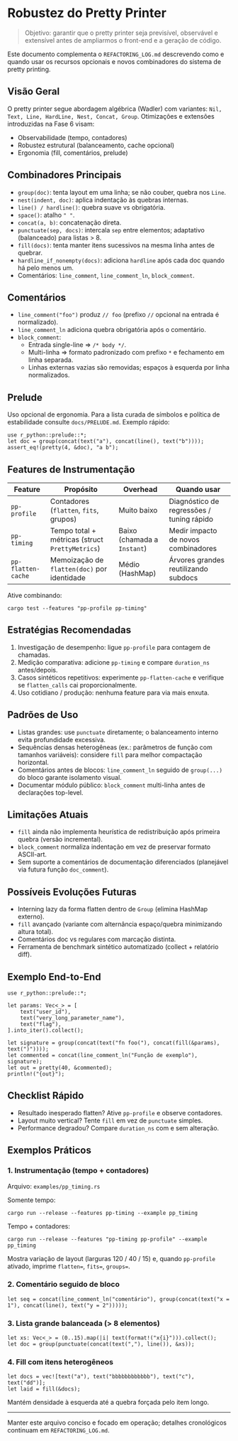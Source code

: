 # Robustez do Pretty Printer

> Objetivo: garantir que o pretty printer seja previsível, observável e extensível antes de ampliarmos o front-end e a geração de código.

Este documento complementa o `REFACTORING_LOG.md` descrevendo como e quando usar os recursos opcionais e novos combinadores do sistema de pretty printing.

## Visão Geral
O pretty printer segue abordagem algébrica (Wadler) com variantes: `Nil, Text, Line, HardLine, Nest, Concat, Group`. Otimizações e extensões introduzidas na Fase 6 visam:
- Observabilidade (tempo, contadores)
- Robustez estrutural (balanceamento, cache opcional)
- Ergonomia (fill, comentários, prelude)

## Combinadores Principais
- `group(doc)`: tenta layout em uma linha; se não couber, quebra nos `Line`.
- `nest(indent, doc)`: aplica indentação às quebras internas.
- `line() / hardline()`: quebra suave vs obrigatória.
- `space()`: atalho `" "`.
- `concat(a, b)`: concatenação direta.
- `punctuate(sep, docs)`: intercala `sep` entre elementos; adaptativo (balanceado) para listas > 8.
- `fill(docs)`: tenta manter itens sucessivos na mesma linha antes de quebrar.
- `hardline_if_nonempty(docs)`: adiciona `hardline` após cada doc quando há pelo menos um.
- Comentários: `line_comment`, `line_comment_ln`, `block_comment`.

## Comentários
- `line_comment("foo")` produz `// foo` (prefixo `//` opcional na entrada é normalizado).
- `line_comment_ln` adiciona quebra obrigatória após o comentário.
- `block_comment`:
  - Entrada single-line => `/* body */`.
  - Multi-linha => formato padronizado com prefixo ` * ` e fechamento em linha separada.
  - Linhas externas vazias são removidas; espaços à esquerda por linha normalizados.

## Prelude
Uso opcional de ergonomia. Para a lista curada de símbolos e política de estabilidade consulte `docs/PRELUDE.md`.
Exemplo rápido:
```
use r_python::prelude::*;
let doc = group(concat(text("a"), concat(line(), text("b"))));
assert_eq!(pretty(4, &doc), "a b");
```

## Features de Instrumentação
| Feature | Propósito | Overhead | Quando usar |
|---------|-----------|----------|-------------|
| `pp-profile` | Contadores (`flatten`, `fits`, grupos) | Muito baixo | Diagnóstico de regressões / tuning rápido |
| `pp-timing` | Tempo total + métricas (struct `PrettyMetrics`) | Baixo (chamada a `Instant`) | Medir impacto de novos combinadores |
| `pp-flatten-cache` | Memoização de `flatten(doc)` por identidade | Médio (HashMap) | Árvores grandes reutilizando subdocs |

Ative combinando:
```
cargo test --features "pp-profile pp-timing"
```

## Estratégias Recomendadas
1. Investigação de desempenho: ligue `pp-profile` para contagem de chamadas.
2. Medição comparativa: adicione `pp-timing` e compare `duration_ns` antes/depois.
3. Casos sintéticos repetitivos: experimente `pp-flatten-cache` e verifique se `flatten_calls` cai proporcionalmente.
4. Uso cotidiano / produção: nenhuma feature para via mais enxuta.

## Padrões de Uso
- Listas grandes: use `punctuate` diretamente; o balanceamento interno evita profundidade excessiva.
- Sequências densas heterogêneas (ex.: parâmetros de função com tamanhos variáveis): considere `fill` para melhor compactação horizontal.
- Comentários antes de blocos: `line_comment_ln` seguido de `group(...)` do bloco garante isolamento visual.
- Documentar módulo público: `block_comment` multi-linha antes de declarações top-level.

## Limitações Atuais
- `fill` ainda não implementa heurística de redistribuição após primeira quebra (versão incremental).
- `block_comment` normaliza indentação em vez de preservar formato ASCII-art.
- Sem suporte a comentários de documentação diferenciados (planejável via futura função `doc_comment`).

## Possíveis Evoluções Futuras
- Interning lazy da forma flatten dentro de `Group` (elimina HashMap externo).
- `fill` avançado (variante com alternância espaço/quebra minimizando altura total).
- Comentários doc vs regulares com marcação distinta.
- Ferramenta de benchmark sintético automatizado (collect + relatório diff).

## Exemplo End-to-End
```
use r_python::prelude::*;

let params: Vec<_> = [
    text("user_id"),
    text("very_long_parameter_name"),
    text("flag"),
].into_iter().collect();

let signature = group(concat(text("fn foo("), concat(fill(&params), text(")"))));
let commented = concat(line_comment_ln("Função de exemplo"), signature);
let out = pretty(40, &commented);
println!("{out}");
```

## Checklist Rápido
- Resultado inesperado flatten? Ative `pp-profile` e observe contadores.
- Layout muito vertical? Tente `fill` em vez de `punctuate` simples.
- Performance degradou? Compare `duration_ns` com e sem alteração.

## Exemplos Práticos

### 1. Instrumentação (tempo + contadores)
Arquivo: `examples/pp_timing.rs`

Somente tempo:
```
cargo run --release --features pp-timing --example pp_timing
```
Tempo + contadores:
```
cargo run --release --features "pp-timing pp-profile" --example pp_timing
```
Mostra variação de layout (larguras 120 / 40 / 15) e, quando `pp-profile` ativado, imprime `flatten=`, `fits=`, `groups=`.

### 2. Comentário seguido de bloco
```
let seq = concat(line_comment_ln("comentário"), group(concat(text("x = 1"), concat(line(), text("y = 2")))));
```

### 3. Lista grande balanceada (> 8 elementos)
```
let xs: Vec<_> = (0..15).map(|i| text(format!("x{i}"))).collect();
let doc = group(punctuate(concat(text(","), line()), &xs));
```

### 4. Fill com itens heterogêneos
```
let docs = vec![text("a"), text("bbbbbbbbbbbb"), text("c"), text("dd")];
let laid = fill(&docs);
```
Mantém densidade à esquerda até a quebra forçada pelo item longo.


---
Manter este arquivo conciso e focado em operação; detalhes cronológicos continuam em `REFACTORING_LOG.md`.

